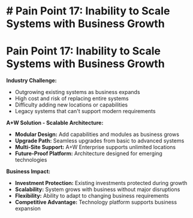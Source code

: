 # # Pain Point 17: Inability to Scale Systems with Business Growth

# Pain Point 17: Inability to Scale Systems with Business Growth
**Industry Challenge:**
- Outgrowing existing systems as business expands
- High cost and risk of replacing entire systems
- Difficulty adding new locations or capabilities
- Legacy systems that can't support modern requirements

**A+W Solution - Scalable Architecture:**
- **Modular Design:** Add capabilities and modules as business grows
- **Upgrade Path:** Seamless upgrades from basic to advanced systems
- **Multi-Site Support:** A+W Enterprise supports unlimited locations
- **Future-Proof Platform:** Architecture designed for emerging technologies

**Business Impact:**
- **Investment Protection:** Existing investments protected during growth
- **Scalability:** System grows with business without major disruptions
- **Flexibility:** Ability to adapt to changing business requirements
- **Competitive Advantage:** Technology platform supports business expansion

